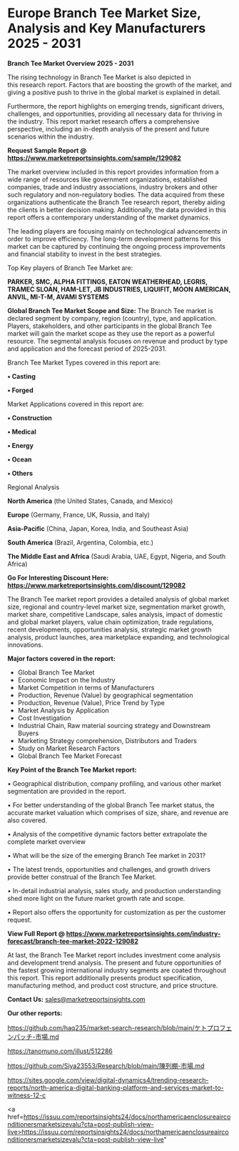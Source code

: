 # Europe Branch Tee Market Size, Analysis and Key Manufacturers 2025 - 2031

<Strong> Branch Tee Market Overview 2025 - 2031</strong>

The rising technology in Branch Tee Market is also depicted in this research report. Factors that are boosting the growth of the market, and giving a positive push to thrive in the global market is explained in detail.

Furthermore, the report highlights on emerging trends, significant drivers, challenges, and opportunities, providing all necessary data for thriving in the industry. This report market research offers a comprehensive perspective, including an in-depth analysis of the present and future scenarios within the industry.

<strong>Request Sample Report @ <a href=https://www.marketreportsinsights.com/sample/129082>https://www.marketreportsinsights.com/sample/129082</a></strong>

The market overview included in this report provides information from a wide range of resources like government organizations, established companies, trade and industry associations, industry brokers and other such regulatory and non-regulatory bodies. The data acquired from these organizations authenticate the Branch Tee research report, thereby aiding the clients in better decision making. Additionally, the data provided in this report offers a contemporary understanding of the market dynamics.

The leading players are focusing mainly on technological advancements in order to improve efficiency. The long-term development patterns for this market can be captured by continuing the ongoing process improvements and financial stability to invest in the best strategies.

Top Key players of Branch Tee Market are:

<strong>PARKER, SMC, ALPHA FITTINGS, EATON WEATHERHEAD, LEGRIS, TRAMEC SLOAN, HAM-LET, JB INDUSTRIES, LIQUIFIT, MOON AMERICAN, ANVIL, MI-T-M, AVAMI SYSTEMS</strong>

<strong><b>Global Branch Tee Market Scope and Size:</b></strong>
The Branch Tee market is declared segment by company, region (country), type, and application. Players, stakeholders, and other participants in the global Branch Tee market will gain the market scope as they use the report as a powerful resource. The segmental analysis focuses on revenue and product by type and application and the forecast period of 2025-2031.

Branch Tee Market Types covered in this report are:

<strong>• Casting

• Forged</strong>

Market Applications covered in this report are:

<strong>• Construction

• Medical

• Energy

• Ocean

• Others</strong> 

Regional Analysis

<strong>North America</strong> (the United States, Canada, and Mexico)

<strong>Europe</strong> (Germany, France, UK, Russia, and Italy)

<strong>Asia-Pacific</strong> (China, Japan, Korea, India, and Southeast Asia)

<strong>South America</strong> (Brazil, Argentina, Colombia, etc.)

<strong>The Middle East and Africa</strong> (Saudi Arabia, UAE, Egypt, Nigeria, and South Africa)

<strong>Go For Interesting Discount Here: <a href=https://www.marketreportsinsights.com/discount/129082>https://www.marketreportsinsights.com/discount/129082</a></strong>

The Branch Tee market report provides a detailed analysis of global market size, regional and country-level market size, segmentation market growth, market share, competitive Landscape, sales analysis, impact of domestic and global market players, value chain optimization, trade regulations, recent developments, opportunities analysis, strategic market growth analysis, product launches, area marketplace expanding, and technological innovations.

<strong><b>Major factors covered in the report:</b></strong>
<ul>
  <li>Global Branch Tee Market </li>
  <li>Economic Impact on the Industry</li>
  <li>Market Competition in terms of Manufacturers</li>
  <li>Production, Revenue (Value) by geographical segmentation</li>
  <li>Production, Revenue (Value), Price Trend by Type</li>
  <li>Market Analysis by Application</li>
  <li>Cost Investigation</li>
  <li>Industrial Chain, Raw material sourcing strategy and Downstream Buyers</li>
  <li>Marketing Strategy comprehension, Distributors and Traders</li>
  <li>Study on Market Research Factors</li>
  <li>Global Branch Tee Market Forecast</li>
</ul>

<strong><b>Key Point of the Branch Tee Market report:</b></strong>

• Geographical distribution, company profiling, and various other market segmentation are provided in the report.

• For better understanding of the global Branch Tee market status, the accurate market valuation which comprises of size, share, and revenue are also covered.

• Analysis of the competitive dynamic factors better extrapolate the complete market overview

• What will be the size of the emerging Branch Tee market in 2031?

• The latest trends, opportunities and challenges, and growth drivers provide better construal of the Branch Tee Market.

• In-detail industrial analysis, sales study, and production understanding shed more light on the future market growth rate and scope.

• Report also offers the opportunity for customization as per the customer request.

<strong><b>View Full Report @ <a href=https://www.marketreportsinsights.com/industry-forecast/branch-tee-market-2022-129082>https://www.marketreportsinsights.com/industry-forecast/branch-tee-market-2022-129082</a></b></strong>


At last, the Branch Tee Market report includes investment come analysis and development trend analysis. The present and future opportunities of the fastest growing international industry segments are coated throughout this report. This report additionally presents product specification, manufacturing method, and product cost structure, and price structure.

<strong>Contact Us:</strong>
sales@marketreportsinsights.com

<strong>Our other reports:</strong>

<a href=https://github.com/haq235/market-search-research/blob/main/ケトプロフェンパッチ-市場.md>https://github.com/haq235/market-search-research/blob/main/ケトプロフェンパッチ-市場.md</a>

<a href=https://tanomuno.com/illust/512286>https://tanomuno.com/illust/512286</a>

<a href=https://github.com/Siya23553/Research/blob/main/陳列棚-市場.md>https://github.com/Siya23553/Research/blob/main/陳列棚-市場.md</a>

<a href=https://sites.google.com/view/digital-dynamics4/trending-research-reports/north-america-digital-banking-platform-and-services-market-to-witness-12-c>https://sites.google.com/view/digital-dynamics4/trending-research-reports/north-america-digital-banking-platform-and-services-market-to-witness-12-c</a>

<a href=https://issuu.com/reportsinsights24/docs/northamericaenclosureairconditionersmarketsizevalu?cta=post-publish-view-live>https://issuu.com/reportsinsights24/docs/northamericaenclosureairconditionersmarketsizevalu?cta=post-publish-view-live</a>"
